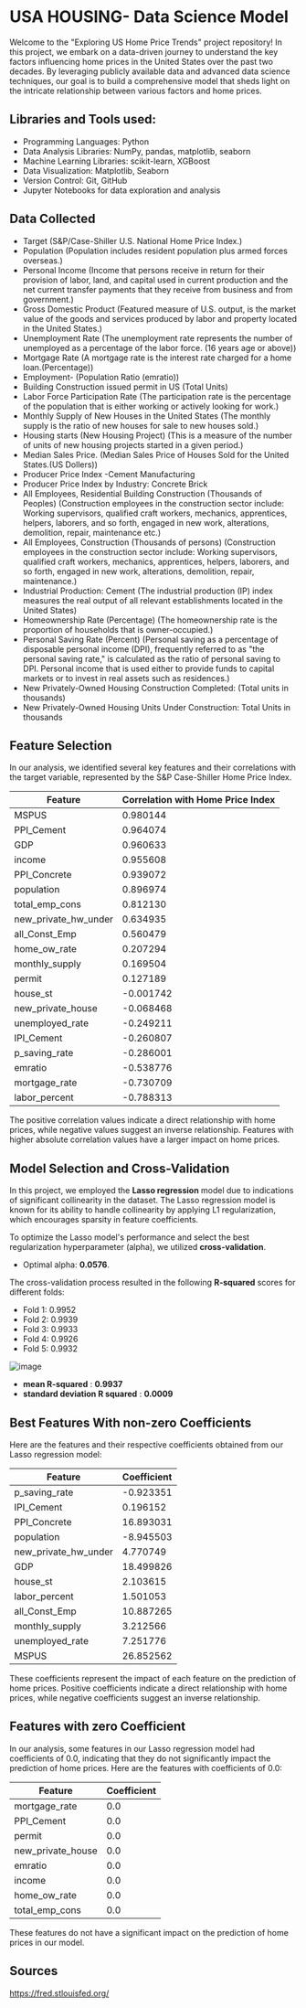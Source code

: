 # USA HOUSING- Data Science Model

Welcome to the "Exploring US Home Price Trends" project repository! In this project, we embark on a data-driven 
journey to understand the key factors influencing home prices in the United States over the past two decades.
By leveraging publicly available data and advanced data science techniques, our goal is to build a comprehensive
model that sheds light on the intricate relationship between various factors and home prices.

## Libraries and Tools used:

- Programming Languages: Python
- Data Analysis Libraries: NumPy, pandas, matplotlib, seaborn
- Machine Learning Libraries: scikit-learn, XGBoost
- Data Visualization: Matplotlib, Seaborn
- Version Control: Git, GitHub
- Jupyter Notebooks for data exploration and analysis

## Data Collected

- Target (S&P/Case-Shiller U.S. National Home Price Index.)
- Population (Population includes resident population plus armed forces overseas.)
- Personal Income (Income that persons receive in return for their provision of labor, land, and capital used in
current production and the net current transfer payments that they receive from business and from government.)
- Gross Domestic Product (Featured measure of U.S. output, is the market value of the goods and services produced by labor and property located in the United States.)
- Unemployment Rate (The unemployment rate represents the number of unemployed as a percentage of the labor force. (16 years age or above))
- Mortgage Rate (A mortgage rate is the interest rate charged for a home loan.(Percentage))
- Employment- (Population Ratio (emratio))
- Building Construction issued permit in US (Total Units)
- Labor Force Participation Rate (The participation rate is the percentage of the population that is either working or actively looking for work.)
- Monthly Supply of New Houses in the United States (The monthly supply is the ratio of new houses for sale to new houses sold.)
- Housing starts (New Housing Project) (This is a measure of the number of units of new housing projects started in a given period.)
- Median Sales Price. (Median Sales Price of Houses Sold for the United States.(US Dollers))
- Producer Price Index -Cement Manufacturing
- Producer Price Index by Industry: Concrete Brick
- All Employees, Residential Building Construction (Thousands of Peoples)
(Construction employees in the construction sector include: Working supervisors, qualified craft workers, mechanics,
apprentices, helpers, laborers, and so forth, engaged in new work, alterations, demolition, repair, maintenance etc.)
- All Employees, Construction (Thousands of persons)
(Construction employees in the construction sector include: Working supervisors, qualified craft workers, mechanics,
apprentices, helpers, laborers, and so forth, engaged in new work, alterations, demolition, repair, maintenance.)
- Industrial Production: Cement
(The industrial production (IP) index measures the real output of all relevant establishments located in the United States)
- Homeownership Rate (Percentage)
(The homeownership rate is the proportion of households that is owner-occupied.)
- Personal Saving Rate (Percent)
(Personal saving as a percentage of disposable personal income (DPI), frequently referred to as "the personal
saving rate," is calculated as the ratio of personal saving to DPI. Personal income that is used either to provide
funds to capital markets or to invest in real assets such as residences.)
- New Privately-Owned Housing Construction Completed: (Total units in thousands)
- New Privately-Owned Housing Units Under Construction: Total Units in thousands

## Feature Selection

In our analysis, we identified several key features and their correlations with the target variable, represented by the S&P Case-Shiller Home Price Index.

| Feature                | Correlation with Home Price Index |
|------------------------|-----------------------------|
| MSPUS                  | 0.980144                    |
| PPI_Cement             | 0.964074                    |
| GDP                    | 0.960633                    |
| income                 | 0.955608                    |
| PPI_Concrete           | 0.939072                    |
| population             | 0.896974                    |
| total_emp_cons         | 0.812130                    |
| new_private_hw_under   | 0.634935                    |
| all_Const_Emp          | 0.560479                    |
| home_ow_rate           | 0.207294                    |
| monthly_supply         | 0.169504                    |
| permit                 | 0.127189                    |
| house_st               | -0.001742                   |
| new_private_house      | -0.068468                   |
| unemployed_rate        | -0.249211                   |
| IPI_Cement             | -0.260807                   |
| p_saving_rate          | -0.286001                   |
| emratio                | -0.538776                   |
| mortgage_rate          | -0.730709                   |
| labor_percent          | -0.788313                   |

The positive correlation values indicate a direct relationship with home prices, while negative values suggest an inverse relationship. Features with higher absolute correlation values have a larger impact on home prices.

## Model Selection and Cross-Validation

In this project, we employed the **Lasso regression** model due to indications of significant collinearity in the dataset. The Lasso regression model is known for its ability to handle collinearity by applying L1 regularization, which encourages sparsity in feature coefficients.

To optimize the Lasso model's performance and select the best regularization hyperparameter (alpha), we utilized **cross-validation**.

- Optimal alpha: **0.0576**.

The cross-validation process resulted in the following **R-squared** scores for different folds:
- Fold 1: 0.9952
- Fold 2: 0.9939
- Fold 3: 0.9933
- Fold 4: 0.9926
- Fold 5: 0.9932

![image](https://github.com/Npps1997/USA-HOUSING--Data-Science-Model/assets/96871890/9d8ecd9b-c3a5-40d9-86a4-e230de4783ab)


- **mean R-squared** : **0.9937**
- **standard deviation R squared** : **0.0009**

## Best Features With non-zero Coefficients

Here are the features and their respective coefficients obtained from our Lasso regression model:

| Feature                | Coefficient  |
|------------------------|--------------|
| p_saving_rate          | -0.923351    |
| IPI_Cement             | 0.196152     |
| PPI_Concrete           | 16.893031    |
| population             | -8.945503    |
| new_private_hw_under   | 4.770749     |
| GDP                    | 18.499826    |
| house_st               | 2.103615     |
| labor_percent          | 1.501053     |
| all_Const_Emp          | 10.887265    |
| monthly_supply         | 3.212566     |
| unemployed_rate        | 7.251776     |
| MSPUS                  | 26.852562    |

These coefficients represent the impact of each feature on the prediction of home prices. Positive coefficients indicate a direct relationship with home prices, while negative coefficients suggest an inverse relationship.

## Features with zero Coefficient

In our analysis, some features in our Lasso regression model had coefficients of 0.0, indicating that they do not significantly impact the prediction of home prices. Here are the features with coefficients of 0.0:

| Feature               | Coefficient  |
|-----------------------|--------------|
| mortgage_rate         | 0.0          |
| PPI_Cement            | 0.0          |
| permit                | 0.0          |
| new_private_house     | 0.0          |
| emratio               | 0.0          |
| income                | 0.0          |
| home_ow_rate          | 0.0          |
| total_emp_cons        | 0.0          |

These features do not have a significant impact on the prediction of home prices in our model.

## Sources

https://fred.stlouisfed.org/

